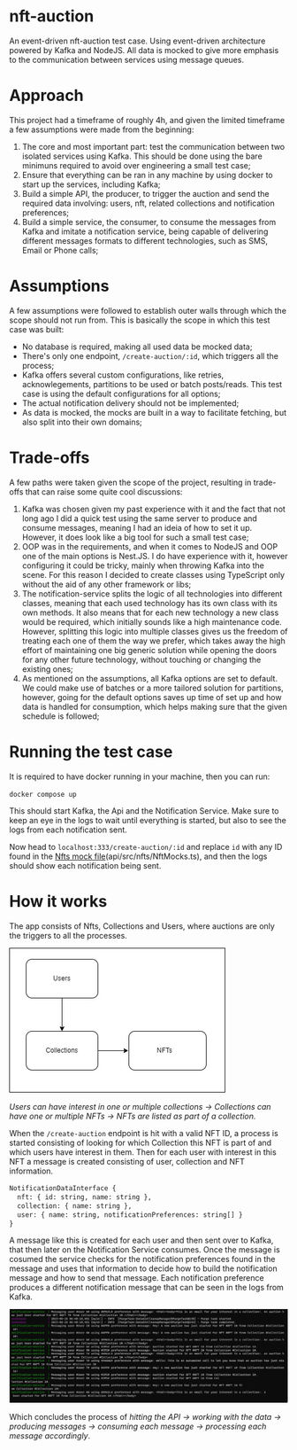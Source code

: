 # nft-auction

An event-driven nft-auction test case. Using event-driven architecture powered by Kafka and NodeJS. All data is mocked to give more emphasis to the communication between services using message queues.

# Approach

This project had a timeframe of roughly 4h, and given the limited timeframe a few assumptions were made from the beginning:

1. The core and most important part: test the communication between two isolated services using Kafka. This should be done using the bare minimuns required to avoid over engineering a small test case;
2. Ensure that everything can be ran in any machine by using docker to start up the services, including Kafka;
3. Build a simple API, the producer, to trigger the auction and send the required data involving: users, nft, related collections and notification preferences;
4. Build a simple service, the consumer, to consume the messages from Kafka and imitate a notification service, being capable of delivering different messages formats to different technologies, such as SMS, Email or Phone calls;

# Assumptions

A few assumptions were followed to establish outer walls through which the scope should not run from. This is basically the scope in which this test case was built:

* No database is required, making all used data be mocked data;
* There's only one endpoint, `/create-auction/:id`, which triggers all the process;
* Kafka offers several custom configurations, like retries, acknowlegements, partitions to be used or batch posts/reads. This test case is using the default configurations for all options;
* The actual notification delivery should not be implemented;
* As data is mocked, the mocks are built in a way to facilitate fetching, but also split into their own domains;

# Trade-offs

A few paths were taken given the scope of the project, resulting in trade-offs that can raise some quite cool discussions:

1. Kafka was chosen given my past experience with it and the fact that not long ago I did a quick test using the same server to produce and consume messages, meaning I had an ideia of how to set it up. However, it does look like a big tool for such a small test case;
2. OOP was in the requirements, and when it comes to NodeJS and OOP one of the main options is Nest.JS. I do have experience with it, however configuring it could be tricky, mainly when throwing Kafka into the scene. For this reason I decided to create classes using TypeScript only without the aid of any other framework or libs;
3. The notification-service splits the logic of all technologies into different classes, meaning that each used technology has its own class with its own methods. It also means that for each new technology a new class would be required, which initially sounds like a high maintenance code. However, splitting this logic into multiple classes gives us the freedom of treating each one of them the way we prefer, which takes away the high effort of maintaining one big generic solution while opening the doors for any other future technology, without touching or changing the existing ones;
4. As mentioned on the assumptions, all Kafka options are set to default. We could make use of batches or a more tailored solution for partitions, however, going for the default options saves up time of set up and how  data is handled for consumption, which helps making sure that the given schedule is followed;

# Running the test case

It is required to have docker running in your machine, then you can run:

`docker compose up`

This should start Kafka, the Api and the Notification Service. Make sure to keep an eye in the logs to wait until everything is started, but also to see the logs from each notification sent.

Now head to `localhost:333/create-auction/:id` and replace `id` with any ID found in the [Nfts mock file]()(api/src/nfts/NftMocks.ts), and then the logs should show each notification being sent.

# How it works

The app consists of Nfts, Collections and Users, where auctions are only the triggers to all the processes.

![1687761480665](image/README/1687761480665.png)

*Users can have interest in one or multiple collections -> Collections can have one or multiple NFTs -> NFTs are listed as part of a collection.*

When the `/create-auction` endpoint is hit with a valid NFT ID, a process is started consisting of looking for which Collection this NFT is part of and which users have interest in them. Then for each user with interest in this NFT a message is created consisting of user, collection and NFT information.

```
NotificationDataInterface {
  nft: { id: string, name: string },
  collection: { name: string },
  user: { name: string, notificationPreferences: string[] }
}
```

A message like this is created for each user and then sent over to Kafka, that then later on the Notification Service consumes. Once the message is cosumed the service checks for the notification preferences found in the message and uses that information to decide how to build the notification message and how to send that message. Each notification preference produces a different notification message that can be seen in the logs from Kafka.

![1687762174738](image/README/1687762174738.png)

Which concludes the process of *hitting the API -> working with the data -> producing messages -> consuming each message -> processing each message accordingly*.
